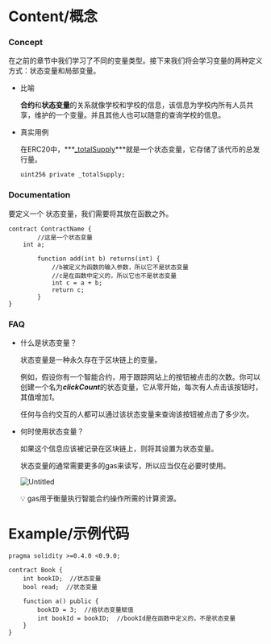 # Content/概念

### Concept

在之前的章节中我们学习了不同的变量类型。接下来我们将会学习变量的两种定义方式：状态变量和局部变量。

- 比喻
    
    **合约**和**状态变量**的关系就像学校和学校的信息，该信息为学校内所有人员共享，维护的一个变量。并且其他人也可以随意的查询学校的信息。
    
- 真实用例
    
    在ERC20中，***[_totalSupply](https://github.com/OpenZeppelin/openzeppelin-contracts/blob/8186c07a83c09046c6fbaa90a035ee47e4d7d785/contracts/token/ERC20/ERC20.sol#L43)***就是一个状态变量，它存储了该代币的总发行量。
    
    ```solidity
    uint256 private _totalSupply;
    ```
    

### Documentation

要定义一个 状态变量，我们需要将其放在函数之外。

```solidity
contract ContractName {
		//这是一个状态变量
    int a; 

		function add(int b) returns(int) {
			//b被定义为函数的输入参数，所以它不是状态变量
			//c是在函数中定义的，所以它也不是状态变量
			int c = a + b;	
			return c;
		}
}
```

### FAQ

- 什么是状态变量？
    
    状态变量是一种永久存在于区块链上的变量。
    
    例如，假设你有一个智能合约，用于跟踪网站上的按钮被点击的次数。你可以创建一个名为***clickCount***的状态变量，它从零开始，每次有人点击该按钮时，其值增加*1*。
    
    任何与合约交互的人都可以通过该状态变量来查询该按钮被点击了多少次。
    
- 何时使用状态变量？
    
    如果这个信息应该被记录在区块链上，则将其设置为状态变量。
    
    状态变量的通常需要更多的gas来读写，所以应当仅在必要时使用。
    
    ![Untitled](./img/1-1.png.png)
    
    <aside>
    💡 gas用于衡量执行智能合约操作所需的计算资源。
    
    </aside>

# Example/示例代码

```solidity
pragma solidity >=0.4.0 <0.9.0;

contract Book {
    int bookID;  //状态变量
    bool read;  //状态变量
    
    function a() public {
        bookID = 3;  //给状态变量赋值
        int bookId = bookID;  //bookId是在函数中定义的，不是状态变量
    }
}
```
